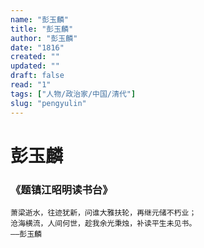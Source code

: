 ```yaml
---
name: "彭玉麟"
title: "彭玉麟"
author: "彭玉麟"
date: "1816"
created: ""
updated: ""
draft: false
read: "1"
tags: ["人物/政治家/中国/清代"]
slug: "pengyulin"
---
```


# 彭玉麟

### 《题镇江昭明读书台》

```
萧梁逝水，往迹犹新，问谁大雅扶轮，再继元储不朽业；
沧海横流，人间何世，趁我余光秉烛，补读平生未见书。
——彭玉麟
```
